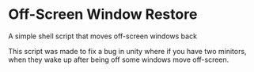 # Off-Screen Window Restore
A simple shell script that moves off-screen windows back

This script was made to fix a bug in unity where if you have two minitors, when they wake up after being off some windows move off-screen.